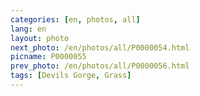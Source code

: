 ```yaml
---
categories: [en, photos, all]
lang: en
layout: photo
next_photo: /en/photos/all/P0000054.html
picname: P0000055
prev_photo: /en/photos/all/P0000056.html
tags: [Devils Gorge, Grass]
---
```

